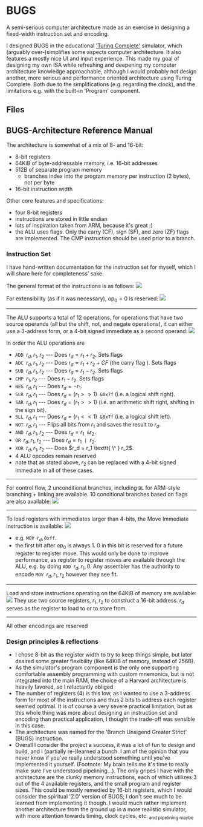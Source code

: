 # BUGS

A semi-serious computer architecture made as an exercise in designing a fixed-width instruction set and encoding. 

I designed BUGS in the educational ['Turing Complete'](https://store.steampowered.com/app/1444480/Turing_Complete/) simulator, which (arguably over-)simplifies some aspects computer architecture. It also features a mostly nice UI and input experience. This made my goal of designing my own ISA while refreshing and deepening my computer architecture knowledge approachable, although I would probably not design another, more serious and performance oriented architecture using Turing Complete. Both due to the simplifications (e.g. regarding the clock), and the limitations e.g. with the built-in 'Program' component.

## Files


## BUGS-Architecture Reference Manual

The architecture is somewhat of a mix of 8- and 16-bit:
- 8-bit registers
- 64KiB of byte-addressable memory, i.e. 16-bit addresses
- 512B of separate program memory
    - branches index into the program memory per instruction (2 bytes), not per byte
- 16-bit instruction width

Other core features and specifications:
- four 8-bit registers
- instructions are stored in little endian
- lots of inspiration taken from ARM, because it's great :)
- the ALU uses flags. Only the carry (CF), sign (SF), and zero (ZF) flags are implemented. The CMP instruction should be used prior to a branch.

### Instruction Set
I have hand-written documentation for the instruction set for myself, which I will share here for completeness' sake.

The general format of the instructions is as follows:
![](assets/GeneralInstrFormat.png)

For extensibility (as if it was necessary), $\text{op}_0=0$ is reserved:
![](assets/reserved.png)

---

The ALU supports a total of 12 operations, for operations that have two source operands (all but the shift, not, and negate operations), it can either use a 3-address form, or a 4-bit signed immediate as a second operand:
![](assets/ALU.png)

In order the ALU operations are
- $\texttt{ADD } r_d, r_1, r_2$ --- Does $r_d=r_1+r_2$. Sets flags
- $\texttt{ADC } r_d, r_1, r_2$ --- Does $r_d=r_1+r_2+CF$ (the carry flag ). Sets flags
- $\texttt{SUB } r_d, r_1, r_2$ --- Does $r_d=r_1-r_2$. Sets flags
- $\texttt{CMP } r_1, r_2$ --- Does $r_1-r_2$. Sets flags
- $\texttt{NEG } r_d, r_1$ --- Does $r_d = -r_1$.
- $\texttt{SLR } r_d, r_1$ --- Does $r_d = (r_1 >> 1)\texttt{ \& 0x7f}$ (i.e. a logical shift right).
- $\texttt{SAR } r_d, r_1$ --- Does $r_d = (r_1 >> 1)$ (i.e. an arithmetic shift right, shifting in the sign bit).
- $\texttt{SLL } r_d, r_1$ --- Does $r_d = (r_1 << 1)\texttt{ \& 0x7f}$ (i.e. a logical shift left).
- $\texttt{NOT } r_d, r_1$ --- Flips all bits from $r_1$ and saves the result to $r_d$.
- $\texttt{AND } r_d, r_1, r_2$ --- Does $r_d = r_1 \texttt{ \& } r_2$.
- $\texttt{OR } r_d, r_1, r_2$ --- Does $r_d = r_1 \texttt{ | } r_2$.
- $\texttt{XOR } r_d, r_1, r_2$ --- Does $r_d = r_1 \texttt{ \^ } r_2$.
- 4 ALU opcodes remain reserved
- note that as stated above, $r_2$ can be replaced with a 4-bit signed immediate in all of these cases.

---

For control flow, 2 unconditional branches, including `BL` for ARM-style branching + linking are available. 10 conditional branches based on flags are also available:
![](assets/CF.png)

---

To load registers with immediates larger than 4-bits, the Move Immediate instruction is available:
![](assets/MoveImm.png)
- e.g. $\texttt{MOV } r_d, \texttt{0xff}$.
- the first bit after $op_0$ is always 1. 0 in this bit is reserved for a future register to register move. This would only be done to improve performance, as register to register moves are available through the ALU, e.g. by doing $\texttt{ADD }r_d, r_1, 0$. Any assembler has the authority to encode $\texttt{MOV }r_d, r_1, r_2$ however they see fit.


---

Load and store instructions operating on the 64KiB of memory are available:
![](assets/mem.png)
They use two source registers, $r_1, r_2$ to construct a 16-bit address. $r_d$ serves as the register to load to or to store from.


---


All other encodings are reserved

### Design principles & reflections
- I chose 8-bit as the register width to try to keep things simple, but later desired some greater flexibility (like 64KiB of memory, instead of 256B).
- As the simulator's program component is the only one supporting comfortable assembly programming with custom mnemonics, but is not integrated into the main RAM, the choice of a Harvard architecture is heavily favored, so I reluctantly obliged 
- The number of registers (4) is this low, as I wanted to use a 3-address form for most of the instructions and thus 2 bits to address each register seemed optimal. It is of course a very severe practical limitation, but as this whole thing was more about designing an instruction set and encoding than practical application, I thought the trade-off was sensible in this case.
- The architecture was named for the 'Branch Unsigend Greater Strict' (BUGS) instruction.
- Overall I consider the project a success, it was a lot of fun to design and build, and I (partially re-)learned a bunch. I am of the opinion that you never know if you've really understood something until you've implemented it yourself. (Footnote: My brain tells me it's time to really make sure I've understood pipelining...). The only gripes I have with the architecture are the clunky memory instructions, each of which utilizes 3 out of the 4 available registers, and the small program and register sizes. This could be mostly remedied by 16-bit registers, which I would consider the spiritual '2.0' version of BUGS; I don't see much to be learned from implementing it though. I would much rather implement another architecture from the ground up in a more realistic simulator, with more attention towards timing, clock cycles, etc.${}_\text{ and pipelining maybe }$
